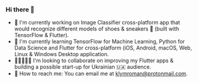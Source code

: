 ### Hi there 👋

- 🛫 I'm currently working on Image Classifier cross-platform app that would recognize different models of shoes & sneakers 👟 (built with TensorFlow & Flutter).
- 📖 I'm currently learning TensorFlow for Machine Learning, Python for Data Science and Flutter for cross-platform (iOS, Android, macOS, Web, Linux & Windows Desktop application.
- 🧑🏻‍🤝‍🧑🏽 I'm looking to collaborate on improving my Flutter apps & building a possible start-up for Ukrainian 🇺🇦 audience.
- 📮 How to reach me: You can email me at klymroman@protonmail.com.
